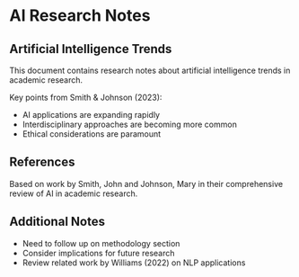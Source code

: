 # AI Research Notes

## Artificial Intelligence Trends

This document contains research notes about artificial intelligence trends in academic research.

Key points from Smith & Johnson (2023):
- AI applications are expanding rapidly
- Interdisciplinary approaches are becoming more common
- Ethical considerations are paramount

## References

Based on work by Smith, John and Johnson, Mary in their comprehensive review of AI in academic research.

## Additional Notes

- Need to follow up on methodology section
- Consider implications for future research
- Review related work by Williams (2022) on NLP applications 